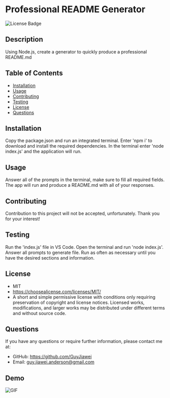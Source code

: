 # Professional README Generator

  ![License Badge](https://img.shields.io/badge/license-MIT-green.svg)

  ## Description
  Using Node.js, create a generator to quickly produce a professional README.md

  ## Table of Contents

  * [Installation](#installation)
  * [Usage](#usage)
  * [Contributing](#contrubuting)
  * [Testing](#testing)
  * [License](#license)
  * [Questions](#questions)

  ## Installation

  Copy the package.json and run an integrated terminal. Enter 'npm i' to download and install the required dependencies. In the terminal enter 'node index.js' and the application will run.

  ## Usage

  Answer all of the prompts in the terminal, make sure to fill all required fields. The app will run and produce a README.md with all of your responses.

  ## Contributing

  Contribution to this project will not be accepted, unfortunately. Thank you for your interest!

  ## Testing

  Run the 'index.js' file in VS Code. Open the terminal and run 'node index.js'. Answer all prompts to generate file. Run as often as necessary until you have the desired sections and information.

  
  ## License
  - MIT
  - https://choosealicense.com/licenses/MIT/
  - A short and simple permissive license with conditions only requiring preservation of copyright and license notices. Licensed works, modifications, and larger works may be distributed under different terms and without source code.
  

  ## Questions

  If you have any questions or require further information, please contact me at:

  - GitHub: https://github.com/GuyJiawei
  - Email: guy.jiawei.anderson@gmail.com

  ## Demo

  ![GIF](./assets/Demo.gif)
